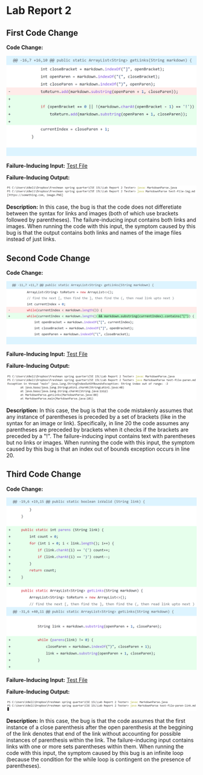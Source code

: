 # Lab Report 2

## First Code Change
**Code Change:**

![codeChange](change1.PNG)

**Failure-Inducing Input:** [Test File](https://raw.githubusercontent.com/k1jackson/markdown-parser/main/test-file-img.md)

**Failure-Inducing Output:** 

![Output1](output1.png)

**Description:** In this case, the bug is that the code does not differetiate between the syntax for links and images (both of which use brackets followed by parentheses). The failure-inducing input contains both links and images. When running the code with this input, the symptom caused by this bug is that the output contains both links and names of the image files instead of just links.

## Second Code Change
**Code Change:**

![codeChange](change2.PNG)

**Failure-Inducing Input:** [Test File](https://raw.githubusercontent.com/k1jackson/markdown-parser/main/test-file-paren.md)

**Failure-Inducing Output:** 

![Output2](output2.png)

**Description:** In this case, the bug is that the code mistakenly assumes that any instance of parentheses is preceded by a set of brackets (like in the syntax for an image or link). Specifically, in line 20 the code assumes any parentheses are preceded by brackets when it checks if the brackets are preceded by a "!". The failure-inducing input contains text with parentheses but no links or images. When running the code with this input, the symptom caused by this bug is that an index out of bounds exception occurs in line 20. 

## Third Code Change
**Code Change:**

![codeChange](change3.PNG)

**Failure-Inducing Input:** [Test File](https://raw.githubusercontent.com/k1jackson/markdown-parser/main/test-file-paren-link.md)

**Failure-Inducing Output:** 

![Output3](output3.png)

**Description:** In this case, the bug is that the code assumes that the first instance of a close parenthesis after the open parenthesis at the beggining of the link denotes that end of the link without accounting for possible instances of parenthesis within the link. The failure-inducing input contains links with one or more sets parentheses within them. When running the code with this input, the symptom caused by this bug is an infinite loop (because the condition for the while loop is contingent on the presence of parentheses).
